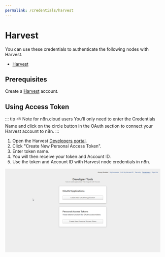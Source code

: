 ```yaml
---
permalink: /credentials/harvest
---
```


# Harvest

You can use these credentials to authenticate the following nodes with Harvest.
- [Harvest](../../nodes-library/nodes/Harvest/README.md)

## Prerequisites

Create a [Harvest](https://www.getharvest.com/) account.

## Using Access Token

::: tip ⛅️ Note for n8n.cloud users
You'll only need to enter the Credentials Name and click on the circle button in the OAuth section to connect your Harvest account to n8n.
:::

1. Open the Harvest [Developers portal](https://id.getharvest.com/developers).
2. Click "Create New Personal Access Token".
3. Enter token name.
4. You will then receive your token and Account ID.
5. Use the token and Account ID with Harvest node credentials in n8n.

![Getting Harvest credentials](./using-access-token.gif)
